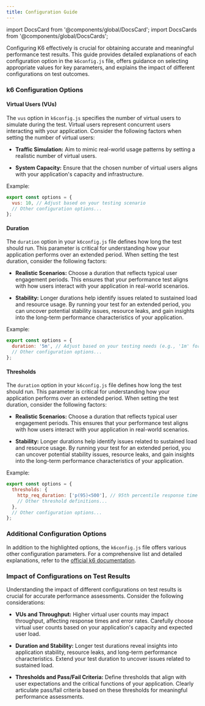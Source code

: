 ```yaml
---
title: Configuration Guide
---
```

import DocsCard from '@components/global/DocsCard';
import DocsCards from '@components/global/DocsCards';

<head>
  <title>Stencil Features</title>
</head>
<p>

Configuring K6 effectively is crucial for obtaining accurate and meaningful performance test results. This guide provides detailed explanations of each configuration option in the `k6config.js` file, offers guidance on selecting appropriate values for key parameters, and explains the impact of different configurations on test outcomes.

### k6 Configuration Options

#### Virtual Users (VUs)

The `vus` option in `k6config.js` specifies the number of virtual users to simulate during the test. Virtual users represent concurrent users interacting with your application. Consider the following factors when setting the number of virtual users:

- **Traffic Simulation:** Aim to mimic real-world usage patterns by setting a realistic number of virtual users.
  
- **System Capacity:** Ensure that the chosen number of virtual users aligns with your application's capacity and infrastructure.

Example:
```javascript
export const options = {
  vus: 10, // Adjust based on your testing scenario
  // Other configuration options...
};
```

#### Duration

The `duration` option in your `k6config.js` file defines how long the test should run. This parameter is critical for understanding how your application performs over an extended period. When setting the test duration, consider the following factors:

- **Realistic Scenarios:** Choose a duration that reflects typical user engagement periods. This ensures that your performance test aligns with how users interact with your application in real-world scenarios.

- **Stability:** Longer durations help identify issues related to sustained load and resource usage. By running your test for an extended period, you can uncover potential stability issues, resource leaks, and gain insights into the long-term performance characteristics of your application.

Example:

```javascript
export const options = {
  duration: '5m', // Adjust based on your testing needs (e.g., '1m' for 1 minute)
  // Other configuration options...
};
```
#### Thresholds

The `duration` option in your `k6config.js` file defines how long the test should run. This parameter is critical for understanding how your application performs over an extended period. When setting the test duration, consider the following factors:

- **Realistic Scenarios:** Choose a duration that reflects typical user engagement periods. This ensures that your performance test aligns with how users interact with your application in real-world scenarios.

- **Stability:** Longer durations help identify issues related to sustained load and resource usage. By running your test for an extended period, you can uncover potential stability issues, resource leaks, and gain insights into the long-term performance characteristics of your application.

Example:

```javascript
export const options = {
  thresholds: {
    http_req_duration: ['p(95)<500'], // 95th percentile response time should be below 500 ms
    // Other threshold definitions...
  },
  // Other configuration options...
};
```

### Additional Configuration Options

In addition to the highlighted options, the `k6config.js` file offers various other configuration parameters. For a comprehensive list and detailed explanations, refer to the [official k6 documentation](https://k6.io/docs/using-k6/k6-options/reference/).

### Impact of Configurations on Test Results

Understanding the impact of different configurations on test results is crucial for accurate performance assessments. Consider the following considerations:

- **VUs and Throughput:** Higher virtual user counts may impact throughput, affecting response times and error rates. Carefully choose virtual user counts based on your application's capacity and expected user load.

- **Duration and Stability:** Longer test durations reveal insights into application stability, resource leaks, and long-term performance characteristics. Extend your test duration to uncover issues related to sustained load.

- **Thresholds and Pass/Fail Criteria:** Define thresholds that align with user expectations and the critical functions of your application. Clearly articulate pass/fail criteria based on these thresholds for meaningful performance assessments.


</p>
